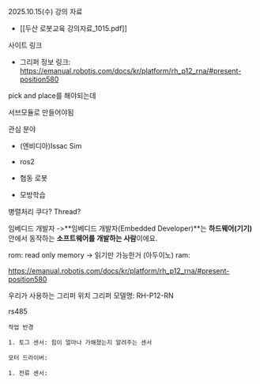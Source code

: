 2025.10.15(수)
강의 자료
- [[두산 로봇교육 강의자료_1015.pdf]]

사이트 링크
- 그리퍼 정보 링크: https://emanual.robotis.com/docs/kr/platform/rh_p12_rna/#present-position580


pick and place를 해야되는데

서브모듈로 만들어야됨

관심 분야
- (엔비디아)Issac Sim
- ros2
- 협동 로봇

- 모방학습


병렬처리 
쿠다?
Thread?

임베디드 개발자
->**임베디드 개발자(Embedded Developer)**는 **하드웨어(기기)** 안에서 동작하는 **소프트웨어를 개발하는 사람**이에요.


rom: read only memory -> 읽기만 가능한거 (아두이노)
ram: 


https://emanual.robotis.com/docs/kr/platform/rh_p12_rna/#present-position580

우리가 사용하는 그리퍼 위치
그리퍼 모델명: RH-P12-RN

rs485



    작업 반경
    
    1. 토그 센서: 힘이 얼마나 가해졌는지 알려주는 센서
    
    모터 드라이버:
    
    1. 전류 센서:

